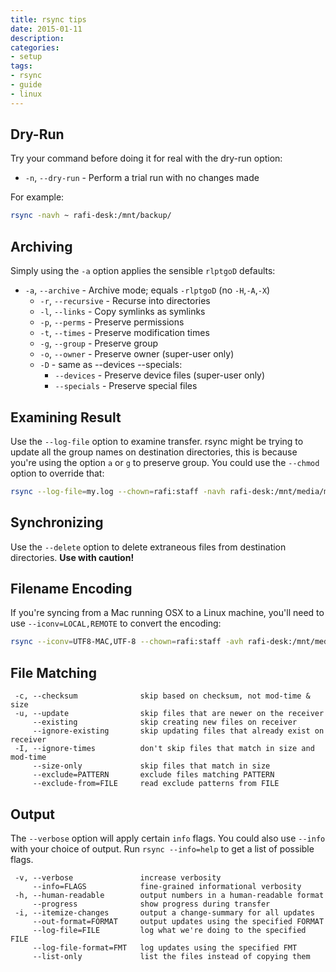 ```yaml
---
title: rsync tips
date: 2015-01-11
description:
categories:
- setup
tags:
- rsync
- guide
- linux
---
```


Dry-Run
---
Try your command before doing it for real with the dry-run option:
- `-n`, `--dry-run` - Perform a trial run with no changes made

For example:
```sh
rsync -navh ~ rafi-desk:/mnt/backup/
```

Archiving
---
Simply using the `-a` option applies the sensible `rlptgoD` defaults:

* `-a`, `--archive` - Archive mode; equals `-rlptgoD` (no `-H`,`-A`,`-X`)
  * `-r`, `--recursive` - Recurse into directories
  * `-l`, `--links` - Copy symlinks as symlinks
  * `-p`, `--perms` - Preserve permissions
  * `-t`, `--times` - Preserve modification times
  * `-g`, `--group` - Preserve group
  * `-o`, `--owner` - Preserve owner (super-user only)
  * `-D` - same as --devices --specials:
    * `--devices` - Preserve device files (super-user only)
    * `--specials` - Preserve special files

Examining Result
---
Use the `--log-file` option to examine transfer. rsync might be trying to update all
the group names on destination directories, this is because you're using the
option `a` or `g` to preserve group. You could use the `--chmod` option to
override that:
```sh
rsync --log-file=my.log --chown=rafi:staff -navh rafi-desk:/mnt/media/music/ Music/
```

Synchronizing
---
Use the `--delete` option to delete extraneous files from destination
directories. **Use with caution!**

Filename Encoding
---
If you're syncing from a Mac running OSX to a Linux machine, you'll need to use
`--iconv=LOCAL,REMOTE` to convert the encoding:
```sh
rsync --iconv=UTF8-MAC,UTF-8 --chown=rafi:staff -avh rafi-desk:/mnt/media/music/ Music/
```

## File Matching
```
 -c, --checksum              skip based on checksum, not mod-time & size
 -u, --update                skip files that are newer on the receiver
     --existing              skip creating new files on receiver
     --ignore-existing       skip updating files that already exist on receiver
 -I, --ignore-times          don't skip files that match in size and mod-time
     --size-only             skip files that match in size
     --exclude=PATTERN       exclude files matching PATTERN
     --exclude-from=FILE     read exclude patterns from FILE
```

## Output
The `--verbose` option will apply certain `info` flags. You could also
use `--info` with your choice of output. Run `rsync --info=help` to get
a list of possible flags.
```
 -v, --verbose               increase verbosity
     --info=FLAGS            fine-grained informational verbosity
 -h, --human-readable        output numbers in a human-readable format
     --progress              show progress during transfer
 -i, --itemize-changes       output a change-summary for all updates
     --out-format=FORMAT     output updates using the specified FORMAT
     --log-file=FILE         log what we're doing to the specified FILE
     --log-file-format=FMT   log updates using the specified FMT
     --list-only             list the files instead of copying them
```
